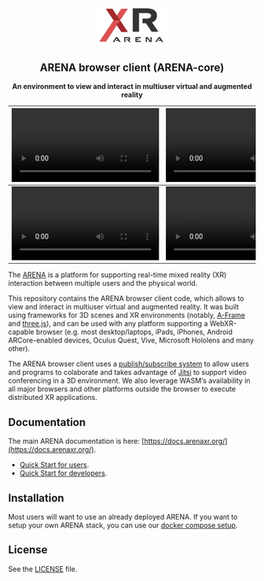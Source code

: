 
<p align="center"> <img alt="" src="static/images/xr-logo.png" width="150px"> </p>
<h2 align="center">ARENA browser client (ARENA-core)</h2>
<p align="center"><b>An environment to view and interact in multiuser virtual and augmented reality</b></p>


| <video src="https://user-images.githubusercontent.com/3301067/179424252-ff81a626-218b-4228-859f-6e5d86f09093.mp4"/> | <video src="https://user-images.githubusercontent.com/3301067/179424259-45a212b4-dff7-4d6d-b8cd-a349ac0d808d.mp4"/> |
|---------------------------------------------------------------------------------------------------------------------|---------------------------------------------------------------------------------------------------------------------|
| <video src="https://user-images.githubusercontent.com/3301067/179424261-8d2bde4b-bcd8-4006-b873-865ea9905927.mp4"/> | <video src="https://user-images.githubusercontent.com/3301067/179424266-cdf1241d-5d1a-4f37-bcf4-f2d8baf2af2e.mp4"/> |

The [ARENA](https://docs.arenaxr.org/) is a platform for supporting real-time mixed reality (XR) interaction between multiple users and the physical world.

This repository contains the ARENA browser client code, which allows to view and interact in multiuser virtual and augmented reality. It was built using frameworks for 3D scenes and XR environments (notably, [A-Frame](https://aframe.io/) and  [three.js](https://threejs.org/)), and can be used with any platform supporting a WebXR-capable browser (e.g. most desktop/laptops, iPads, iPhones, Android ARCore-enabled devices, Oculus Quest, Vive, Microsoft Hololens and many other).

The ARENA browser client uses a [publish/subscribe system](https://mqtt.org/) to allow users and programs to colaborate and takes advantage of [Jitsi](https://jitsi.org/) to support video conferencing in a 3D environment. We also leverage WASM‘s availability in all major browsers and other platforms outside the browser to execute distributed XR applications.

## Documentation
The main ARENA documentation is here: [https://docs.arenaxr.org/](https://docs.arenaxr.org/).

- [Quick Start for users](https://docs.arenaxr.org/content/overview/user-guide.html).
- [Quick Start for developers](https://docs.arenaxr.org/content/overview/dev-guide.html).

## Installation

Most users will want to use an already deployed ARENA. If you want to setup your own ARENA stack, you can use our [docker compose setup](https://github.com/arenaxr/arena-services-docker).

## License

See the [LICENSE](LICENSE) file.
